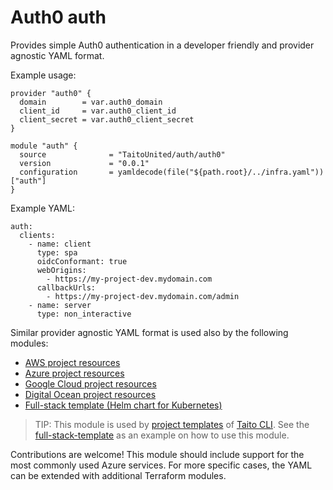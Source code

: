 # Auth0 auth

Provides simple Auth0 authentication in a developer friendly and provider agnostic YAML format.

Example usage:

```
provider "auth0" {
  domain        = var.auth0_domain
  client_id     = var.auth0_client_id
  client_secret = var.auth0_client_secret
}

module "auth" {
  source              = "TaitoUnited/auth/auth0"
  version             = "0.0.1"
  configuration       = yamldecode(file("${path.root}/../infra.yaml"))["auth"]
}
```

Example YAML:

```
auth:
  clients:
    - name: client
      type: spa
      oidcConformant: true
      webOrigins:
        - https://my-project-dev.mydomain.com
      callbackUrls:
        - https://my-project-dev.mydomain.com/admin
    - name: server
      type: non_interactive
```

Similar provider agnostic YAML format is used also by the following modules:

- [AWS project resources](https://registry.terraform.io/modules/TaitoUnited/project-resources/aws)
- [Azure project resources](https://registry.terraform.io/modules/TaitoUnited/project-resources/azurerm)
- [Google Cloud project resources](https://registry.terraform.io/modules/TaitoUnited/project-resources/google)
- [Digital Ocean project resources](https://registry.terraform.io/modules/TaitoUnited/project-resources/digitalocean)
- [Full-stack template (Helm chart for Kubernetes)](https://github.com/TaitoUnited/taito-charts/tree/master/full-stack)

> TIP: This module is used by [project templates](https://taitounited.github.io/taito-cli/templates/#project-templates) of [Taito CLI](https://taitounited.github.io/taito-cli/). See the [full-stack-template](https://github.com/TaitoUnited/full-stack-template) as an example on how to use this module.

Contributions are welcome! This module should include support for the most commonly used Azure services. For more specific cases, the YAML can be extended with additional Terraform modules.
